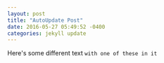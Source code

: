 ```yaml
---
layout: post
title: "AutoUpdate Post"
date: 2016-05-27 05:49:52 -0400
categories: jekyll update
---
```


Here's some different text `with one of these in it`
